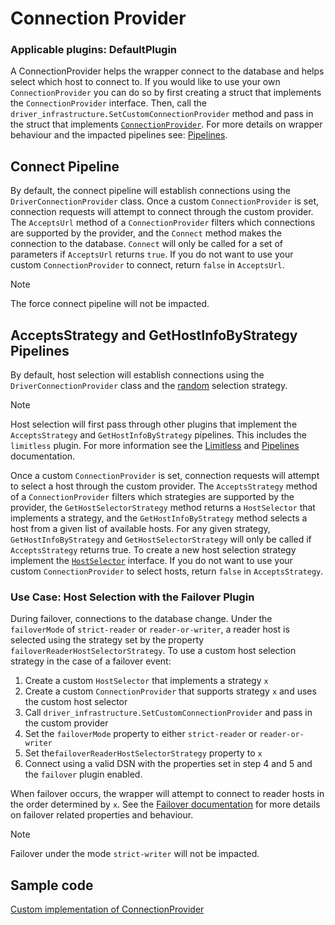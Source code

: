# Connection Provider

### Applicable plugins: DefaultPlugin

A ConnectionProvider helps the wrapper connect to the database and helps select which host to connect to. If you would like to use your own `ConnectionProvider` you can do so by first creating a struct that implements the `ConnectionProvider` interface. Then, call the `driver_infrastructure.SetCustomConnectionProvider` method and pass in the struct that implements [`ConnectionProvider`](../../awssql/driver_infrastructure/connection_provider.go). For more details on wrapper behaviour and the impacted pipelines see: [Pipelines](../contributor-guide/Pipelines.md).

## Connect Pipeline
By default, the connect pipeline will establish connections using the `DriverConnectionProvider` class. Once a custom `ConnectionProvider` is set, connection requests will attempt to connect through the custom provider. The `AcceptsUrl` method of a `ConnectionProvider` filters which connections are supported by the provider, and the `Connect` method makes the connection to the database. `Connect` will only be called for a set of parameters if `AcceptsUrl` returns `true`. If you do not want to use your custom `ConnectionProvider` to connect, return `false` in `AcceptsUrl`. 

> [!NOTE]
> The force connect pipeline will not be impacted. 

## AcceptsStrategy and GetHostInfoByStrategy Pipelines
By default, host selection will establish connections using the `DriverConnectionProvider` class and the [random](../user-guide/ReaderSelectionStrategies.md#reader-selection-strategies) selection strategy. 

> [!NOTE]
> Host selection will first pass through other plugins that implement the `AcceptsStrategy` and `GetHostInfoByStrategy` pipelines. This includes the `limitless` plugin. For more information see the [Limitless](../user-guide/using-plugins/UsingTheLimitlessConnectionPlugin.md) and [Pipelines](../contributor-guide/Pipelines.md) documentation. 

Once a custom `ConnectionProvider` is set, connection requests will attempt to select a host through the custom provider. The `AcceptsStrategy` method of a `ConnectionProvider` filters which strategies are supported by the provider, the `GetHostSelectorStrategy` method returns a `HostSelector` that implements a strategy, and the `GetHostInfoByStrategy` method selects a host from a given list of available hosts. For any given strategy, `GetHostInfoByStrategy` and `GetHostSelectorStrategy` will only be called if `AcceptsStrategy` returns true. To create a new host selection strategy implement the [`HostSelector`](../../awssql/driver_infrastructure/host_selector.go) interface. If you do not want to use your custom `ConnectionProvider` to select hosts, return `false` in `AcceptsStrategy`. 

### Use Case: Host Selection with the Failover Plugin
During failover, connections to the database change. Under the `failoverMode` of `strict-reader` or `reader-or-writer`, a reader host is selected using the strategy set by the property `failoverReaderHostSelectorStrategy`. To use a custom host selection strategy in the case of a failover event: 
1. Create a custom `HostSelector` that implements a strategy `x`
2. Create a custom `ConnectionProvider` that supports strategy `x` and uses the custom host selector
3. Call `driver_infrastructure.SetCustomConnectionProvider` and pass in the custom provider
4. Set the `failoverMode` property to either `strict-reader` or `reader-or-writer`
5. Set the`failoverReaderHostSelectorStrategy` property to `x`
6. Connect using a valid DSN with the properties set in step 4 and 5 and the `failover` plugin enabled.

When failover occurs, the wrapper will attempt to connect to reader hosts in the order determined by `x`. See the [Failover documentation](../user-guide/using-plugins/UsingTheFailoverPlugin.md) for more details on failover related properties and behaviour.

> [!NOTE]
> Failover under the mode `strict-writer` will not be impacted.

## Sample code

[Custom implementation of ConnectionProvider](./../../examples/custom_connection_provider_example.go)
